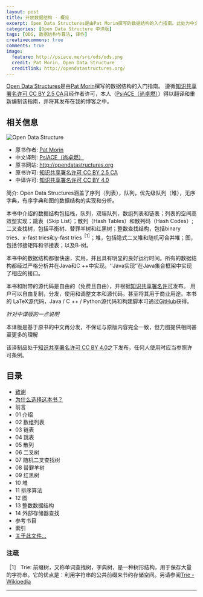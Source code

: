 ```yaml
---
layout: post
title: 开放数据结构 · 概览
excerpt: Open Data Structures是由Pat Morin撰写的数据结构的入门指南。此处为中文译制版。
categories: [Open Data Structure 中译版]
tags: [ODS, 数据结构与算法, 译作]
creativecommons: true
comments: true
image:
  feature: http://psiace.me/src/ods/ods.png
  credit: Pat Morin, Open Data Structure
  creditlink: http://opendatastructures.org/
---
```


[Open Data Structures](http://opendatastructures.org)是由[Pat Morin](http://cglab.ca/~morin/)撰写的数据结构的入门指南。
遵循[知识共享署名许可 CC BY 2.5 CA](http://creativecommons.org/licenses/by/2.5/ca/)且经作者许可，本人（[PsiACE（尚卓燃）](http://http://psiace.me/resume/)）得以翻译和重新编制该指南，并将其发布在我的博客之中。

## 相关信息

![Open Data Structure](http://psiace.me/src/ods/ods-book.jpg)

* 原书作者: [Pat Morin](http://cglab.ca/~morin/)        
* 中文译制: [PsiACE（尚卓燃）](http://http://psiace.me/resume/)
* 原书网站: http://opendatastructures.org
* 原书许可: [知识共享署名许可 CC BY 2.5 CA](http://creativecommons.org/licenses/by/2.5/ca/)
* 中译许可: [知识共享署名许可 CC BY 4.0](https://creativecommons.org/licenses/by/4.0/)

简介: Open Data Structures涵盖了序列（列表），队列，优先级队列（堆），无序字典，有序字典和图的数据结构的实现和分析。

本书中介绍的数据结构包括栈，队列，双端队列，数组列表和链表；列表的空间高效型实现；跳表（Skip List）；散列（Hash Tables）和散列码（Hash Codes）; 二叉查找树，包括平衡树、替罪羊树和红黑树；整数查找结构，包括binary tries、x-fast tries和y-fast tries<sup>［1］</sup>；堆，包括隐式二叉堆和随机可合并堆；图，包括邻接矩阵和邻接表；以及B-树。

本书中的数据结构都很快速，实用，并且具有明显的良好运行时间。所有的数据结构都经过严格分析并在Java和C ++中实现。‘’Java实现‘’在Java集合框架中实现了相应的接口。

本书和附带的源代码是自由的（免费且自由），并根据[知识共享署名许可](http://creativecommons.org/licenses/by/2.5/ca/)发布。 用户可以自由复制，分发，使用和调整文本和源代码，甚至将其用于商业用途。本书的 LaTeX源代码，Java / C ++ / Python源代码和构建脚本可通过[GitHub](https://github.com/patmorin/ods)获得。

*针对中译版的一点说明*

本译版是基于原书的中文再分发，不保证与原版内容完全一致，但力图提供相同甚至更多的理解

该译制品处于[知识共享署名许可 CC BY 4.0](https://creativecommons.org/licenses/by/4.0/)之下发布，任何人使用时应当参照许可条例。

## 目录

* [致谢](http://psiace.me/articles/2018-04/ODS-Acknowledgments)
* [为什么选择这本书？](http://psiace.me/articles/2018-05/ODS-Why-this-book)
* 前言
* 01  介绍
* 02  数组列表
* 03  链表
* 04  跳表
* 05  散列
* 06  二叉树
* 07  随机二叉查找树
* 08  替罪羊树
* 09  红黑树
* 10  堆
* 11  排序算法
* 12  图
* 13  整数数据结构
* 14  外部存储器查找
* 参考书目
* 索引
* [关于此文件...](http://psiace.me/articles/2018-04/ODS)


### 注疏

［1］ Trie: 前缀树，又称单词查找树，字典树，是一种树形结构，用于保存大量的字符串。它的优点是：利用字符串的公共前缀来节约存储空间。另请参阅[Trie - Wikipedia](https://en.m.wikipedia.org/wiki/Trie)

---





